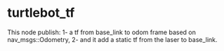 # turtlebot_tf
This node publish:
1- a tf from base_link to odom frame based on nav_msgs::Odometry,
2- and it add a static tf from the laser to base_link.
